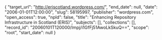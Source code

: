 {
  "target_url": "http://eriscotland.wordpress.com/", 
  "end_date": null, 
  "date": "2006-01-01T12:00:00", 
  "slug": 58195997, 
  "publisher": "wordpress.com", 
  "open_access": true, 
  "npld": false, 
  "title": "Enhancing Repository Infrastructure in Scotland (ERIS)", 
  "subjects": [], 
  "collections": [], 
  "record_id": "20060101T120000/Impj/i1GfFj51AwoLkSkuQ==", 
  "scope": "root", 
  "start_date": null
}


